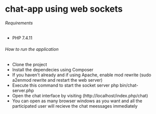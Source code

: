 # chat-app using web sockets

###### Requirements
- PHP 7.4.11

###### How to run the application
- Clone the project
- Install the dependecies using Composer
- If you haven't already and if using Apache, enable mod rewrite (sudo a2enmod rewrite and restart the web server)
- Execute this command to start the socket server php bin/chat-server.php
- Open the chat interface by visiting (http://localhost/index.php/chat)
- You can open as many browser windows as you want and all the participated user will recieve the chat meessages immediately 
